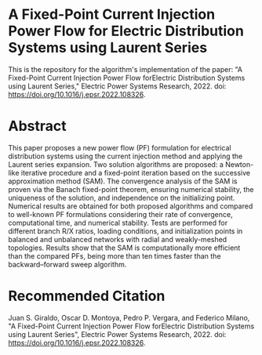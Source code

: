 # A Fixed-Point Current Injection Power Flow for Electric Distribution Systems using Laurent Series
This is the repository for the algorithm's implementation of the paper: "A Fixed-Point Current Injection Power Flow forElectric Distribution Systems using Laurent Series," Electric Power Systems Research, 2022. doi: https://doi.org/10.1016/j.epsr.2022.108326.

# Abstract
This paper proposes a new power flow (PF) formulation for electrical distribution systems using the current injection method and applying the Laurent series expansion. Two solution algorithms are proposed: a Newton-like iterative procedure and a fixed-point iteration based on the successive approximation method (SAM). The convergence analysis of the SAM is proven via the Banach fixed-point theorem, ensuring numerical stability, the uniqueness of the solution, and independence on the initializing point. Numerical results are obtained for both proposed algorithms and compared to well-known PF formulations considering their rate of convergence, computational time, and numerical stability. Tests are performed for different branch R/X ratios, loading conditions, and initialization points in balanced and unbalanced networks with radial and weakly-meshed topologies. Results show that the SAM is computationally more efficient than the compared PFs, being more than ten times faster than the backward–forward sweep algorithm.
 
# Recommended Citation
Juan S. Giraldo, Oscar D. Montoya, Pedro P. Vergara, and Federico Milano, "A Fixed-Point Current Injection Power Flow forElectric Distribution Systems using Laurent Series", Electric Power Systems Research, 2022. doi: https://doi.org/10.1016/j.epsr.2022.108326.
